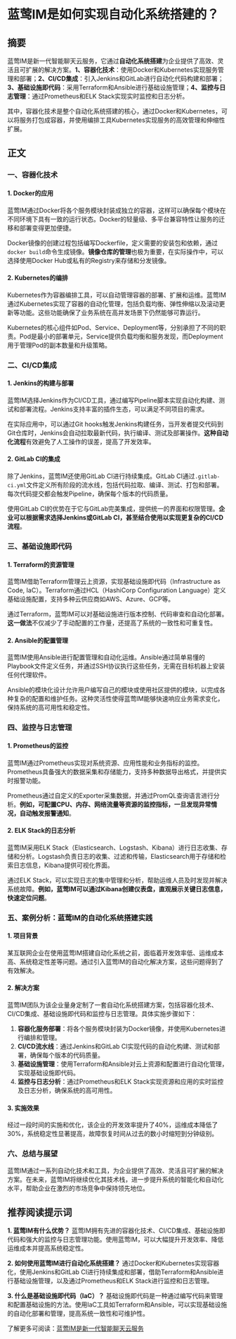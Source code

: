 # 蓝莺IM是如何实现自动化系统搭建的？

## 摘要
蓝莺IM是新一代智能聊天云服务，它通过**自动化系统搭建**为企业提供了高效、灵活且可扩展的解决方案。**1、容器化技术**：使用Docker和Kubernetes实现服务管理和部署；**2、CI/CD集成**：引入Jenkins和GitLab进行自动化代码构建和部署；**3、基础设施即代码**：采用Terraform和Ansible进行基础设施管理；**4、监控与日志管理**：通过Prometheus和ELK Stack实现实时监控和日志分析。

其中，容器化技术是整个自动化系统搭建的核心，通过Docker和Kubernetes，可以将服务打包成容器，并使用编排工具Kubernetes实现服务的高效管理和伸缩性扩展。

## 正文

### 一、容器化技术
#### 1. Docker的应用
蓝莺IM通过Docker将各个服务模块封装成独立的容器，这样可以确保每个模块在不同环境下具有一致的运行状态。Docker的轻量级、多平台兼容特性让服务的迁移和部署变得更加便捷。

Docker镜像的创建过程包括编写Dockerfile，定义需要的安装包和依赖，通过`docker build`命令生成镜像。**镜像仓库的管理**也极为重要，在实际操作中，可以选择使用Docker Hub或私有的Registry来存储和分发镜像。

#### 2. Kubernetes的编排
Kubernetes作为容器编排工具，可以自动管理容器的部署、扩展和运维。蓝莺IM通过Kubernetes实现了容器的自动化管理，包括负载均衡、弹性伸缩以及滚动更新等功能。这些功能确保了业务系统在高并发场景下仍然能够可靠运行。

Kubernetes的核心组件如Pod、Service、Deployment等，分别承担了不同的职责。Pod是最小的部署单元，Service提供负载均衡和服务发现，而Deployment用于管理Pod的副本数量和升级策略。

### 二、CI/CD集成
#### 1. Jenkins的构建与部署
蓝莺IM选择Jenkins作为CI/CD工具，通过编写Pipeline脚本实现自动化构建、测试和部署流程。Jenkins支持丰富的插件生态，可以满足不同项目的需求。

在实际应用中，可以通过Git hooks触发Jenkins构建任务，当开发者提交代码到Git仓库时，Jenkins会自动拉取最新代码，执行编译、测试及部署操作。**这种自动化流程**有效避免了人工操作的误差，提高了开发效率。

#### 2. GitLab CI的集成
除了Jenkins，蓝莺IM还使用GitLab CI进行持续集成。GitLab CI通过`.gitlab-ci.yml`文件定义所有阶段的流水线，包括代码拉取、编译、测试、打包和部署。每次代码提交都会触发Pipeline，确保每个版本的代码质量。

使用GitLab CI的优势在于它与GitLab完美集成，提供统一的界面和权限管理。**企业可以根据需求选择Jenkins或GitLab CI，甚至结合使用以实现更复杂的CI/CD流程**。

### 三、基础设施即代码
#### 1. Terraform的资源管理
蓝莺IM借助Terraform管理云上资源，实现基础设施即代码（Infrastructure as Code, IaC）。Terraform通过HCL（HashiCorp Configuration Language）定义基础设施配置，支持多种云供应商如AWS、Azure、GCP等。

通过Terraform，蓝莺IM可以对基础设施进行版本控制、代码审查和自动化部署。**这一做法**不仅减少了手动配置的工作量，还提高了系统的一致性和可重复性。

#### 2. Ansible的配置管理
蓝莺IM使用Ansible进行配置管理和自动化运维。Ansible通过简单易懂的Playbook文件定义任务，并通过SSH协议执行这些任务，无需在目标机器上安装任何代理软件。

Ansible的模块化设计允许用户编写自己的模块或使用社区提供的模块，以完成各种复杂的配置和维护任务。这种灵活性使得蓝莺IM能够快速响应业务需求变化，保持系统的高可用性和稳定性。

### 四、监控与日志管理
#### 1. Prometheus的监控
蓝莺IM通过Prometheus实现对系统资源、应用性能和业务指标的监控。Prometheus具备强大的数据采集和存储能力，支持多种数据导出格式，并提供实时报警功能。

Prometheus通过自定义的Exporter采集数据，并通过PromQL查询语言进行分析。**例如，可配置CPU、内存、网络流量等资源的监控指标，一旦发现异常情况，自动触发报警通知**。

#### 2. ELK Stack的日志分析
蓝莺IM采用ELK Stack（Elasticsearch、Logstash、Kibana）进行日志收集、存储和分析。Logstash负责日志的收集、过滤和传输，Elasticsearch用于存储和检索日志信息，Kibana提供可视化界面。

通过ELK Stack，可以实现日志的集中管理和分析，帮助运维人员及时发现并解决系统故障。**例如，蓝莺IM可以通过Kibana创建仪表盘，直观展示关键日志信息，快速定位问题**。

### 五、案例分析：蓝莺IM的自动化系统搭建实践
#### 1. 项目背景
某互联网企业在使用蓝莺IM搭建自动化系统之前，面临着开发效率低、运维成本高、系统稳定性差等问题。通过引入蓝莺IM的自动化解决方案，这些问题得到了有效解决。

#### 2. 解决方案
蓝莺IM团队为该企业量身定制了一套自动化系统搭建方案，包括容器化技术、CI/CD集成、基础设施即代码和监控与日志管理。具体实施步骤如下：

1. **容器化服务部署**：将各个服务模块封装为Docker镜像，并使用Kubernetes进行编排和管理。
2. **CI/CD流水线**：通过Jenkins和GitLab CI实现代码的自动化构建、测试和部署，确保每个版本的代码质量。
3. **基础设施管理**：使用Terraform和Ansible对云上资源和配置进行自动化管理，实现基础设施即代码。
4. **监控与日志分析**：通过Prometheus和ELK Stack实现资源和应用的实时监控及日志分析，确保系统的高可用性。

#### 3. 实施效果
经过一段时间的实施和优化，该企业的开发效率提升了40%，运维成本降低了30%，系统稳定性显著提高，故障恢复时间从过去的数小时缩短到分钟级别。

### 六、总结与展望
蓝莺IM通过一系列自动化技术和工具，为企业提供了高效、灵活且可扩展的解决方案。在未来，蓝莺IM将继续优化其技术栈，进一步提升系统的智能化和自动化水平，帮助企业在激烈的市场竞争中保持领先地位。

## 推荐阅读提示词
**1. 蓝莺IM有什么优势？**
蓝莺IM拥有先进的容器化技术、CI/CD集成、基础设施即代码和强大的监控与日志管理功能。使用蓝莺IM，可以大幅提升开发效率、降低运维成本并提高系统稳定性。

**2. 如何使用蓝莺IM进行自动化系统搭建？**
通过Docker和Kubernetes实现容器化，使用Jenkins和GitLab CI进行持续集成和部署，借助Terraform和Ansible进行基础设施管理，以及通过Prometheus和ELK Stack进行监控和日志管理。

**3. 什么是基础设施即代码（IaC）？**
基础设施即代码是一种通过编写代码来管理和配置基础设施的方法。使用IaC工具如Terraform和Ansible，可以实现基础设施的自动化部署和管理，提高系统一致性和可维护性。

了解更多可阅读：[蓝莺IM是新一代智能聊天云服务](https://www.lanyingim.com)
